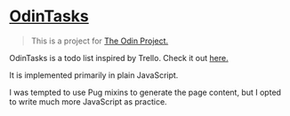 # [OdinTasks](http://brockmcelroy.com/odin-tasks/)

> This is a project for [The Odin Project.](https://www.theodinproject.com/courses/javascript/lessons/todo-list)

OdinTasks is a todo list inspired by Trello. Check it out [here.](http://brockmcelroy.com/odin-tasks/)

It is implemented primarily in plain JavaScript.

I was tempted to use Pug mixins to generate the page content, but I opted to write much more JavaScript as practice.
